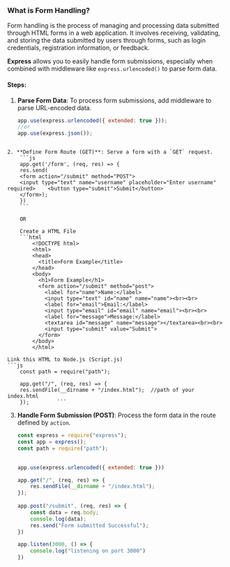 ### **What is Form Handling?**

Form handling is the process of managing and processing data submitted through HTML forms in a web application. It involves receiving, validating, and storing the data submitted by users through forms, such as login credentials, registration information, or feedback.

**Express** allows you to easily handle form submissions, especially when combined with middleware like `express.urlencoded()` to parse form data.

#### Steps:

1. **Parse Form Data**: To process form submissions, add middleware to parse URL-encoded data.
    ```js
    app.use(express.urlencoded({ extended: true }));
    //or
    app.use(express.json());
```

2. **Define Form Route (GET)**: Serve a form with a `GET` request.
	```js
	app.get('/form', (req, res) => {   
	res.send(
	<form action="/submit" method="POST">       
	<input type="text" name="username" placeholder="Enter username" required>    <button type="submit">Submit</button>     
	</form>); 
	})
	```
	
	OR
	
	Create a HTML File
	```html
		<!DOCTYPE html>
		<html>
		<head>
		  <title>Form Example</title>
		</head>
		<body>
		  <h1>Form Example</h1>
		  <form action="/submit" method="post">
		    <label for="name">Name:</label>
		    <input type="text" id="name" name="name"><br><br>
		    <label for="email">Email:</label>
		    <input type="email" id="email" name="email"><br><br>
		    <label for="message">Message:</label>
		    <textarea id="message" name="message"></textarea><br><br>
		    <input type="submit" value="Submit">
		  </form>
		</body>
		</html>
```

	Link this HTML to Node.js (Script.js)
	```js
		const path = require("path");
		
		app.get("/", (req, res) => {
		res.sendFile(__dirname + "/index.html");  //path of your index.html
		});			```

3. **Handle Form Submission (POST)**: Process the form data in the route defined by `action`.
	```js
	const express = require("express");
	const app = express();
	const path = require("path");
	  
	
	app.use(express.urlencoded({ extended: true }))
	
	app.get("/", (req, res) => {
	    res.sendFile(__dirname + "/index.html");
	});
	  
	app.post("/submit", (req, res) => {
	    const data = req.body;
	    console.log(data);
	    res.send("Form submitted Successful");
	})  
	
	app.listen(3000, () => {
	    console.log("listening on port 3000")
	})
	```